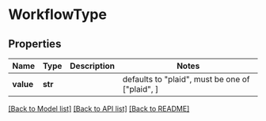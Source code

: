 # WorkflowType


## Properties
Name | Type | Description | Notes
------------ | ------------- | ------------- | -------------
**value** | **str** |  | defaults to "plaid",  must be one of ["plaid", ]

[[Back to Model list]](../README.md#documentation-for-models) [[Back to API list]](../README.md#documentation-for-api-endpoints) [[Back to README]](../README.md)



